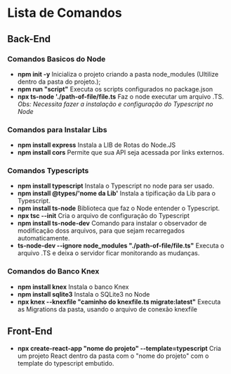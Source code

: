 # Lista de Comandos

## Back-End
### Comandos Basicos do Node
- **npm init -y**
    Inicializa o projeto criando a pasta node_modules (Ultilize dentro da pasta do projeto.);
- **npm run "script"**
    Executa os scripts configurados no package.json
- **npx ts-node './path-of-file/file.ts**
    Faz o node executar um arquivo .TS.
    *Obs: Necessita fazer a instalação e configuração do Typescript no Node*
### Comandos para Instalar Libs
- **npm install express**
    Instala a LIB de Rotas do Node.JS
- **npm install cors**
    Permite que sua API seja acessada por links externos.

### Comandos Typescripts
- **npm install typescript**
    Instala o Typescript no node para ser usado.
- **npm install @types/'nome da Lib'**
    Instala a tipificação da Lib para o Typescript.
- **npm install ts-node**
    Biblioteca que faz o Node entender o Typescript.
- **npx tsc --init**
    Cria o arquivo de configuração do Typescript
- **npm install ts-node-dev**
    Comando para instalar o observador de modificação doss arquivos, para que sejam recarregados automaticamente.
- **ts-node-dev --ignore node_modules "./path-of-file/file.ts"**
    Executa o arquivo .TS e deixa o servidor ficar monitorando as mudanças.

### Comandos do Banco Knex
- **npm install knex**
    Instala o banco Knex
- **npm install sqlite3**
    Instala o SQLite3 no Node
- **npx knex --knexfile "caminho do knexfile.ts migrate:latest"**
    Executa as Migrations da pasta, usando o arquivo de conexão knexfile




## Front-End

- **npx create-react-app "nome do projeto" --template=typescript**
    Cria um projeto React dentro da pasta com o "nome do projeto" com o template do typescript embutido.





